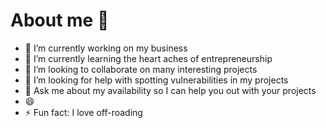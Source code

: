 # About me 👋
<!--**Aleeholguin/Aleeholguin** is a ✨ _special_ ✨ repository because its `README.md` (this file) appears on your GitHub profile.
Here are some ideas to get you started:-->

- 🔭 I’m currently working on my business
- 🌱 I’m currently learning the heart aches of entrepreneurship
- 👯 I’m looking to collaborate on many interesting projects
- 🤔 I’m looking for help with spotting vulnerabilities in my projects
- 💬 Ask me about my availability so I can help you out with your projects
- 😄 
- ⚡ Fun fact: I love off-roading

